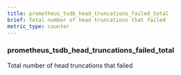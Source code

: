 ```yaml
---
title: prometheus_tsdb_head_truncations_failed_total
brief: Total number of head truncations that failed
metric_type: counter
---
```

### prometheus_tsdb_head_truncations_failed_total

Total number of head truncations that failed